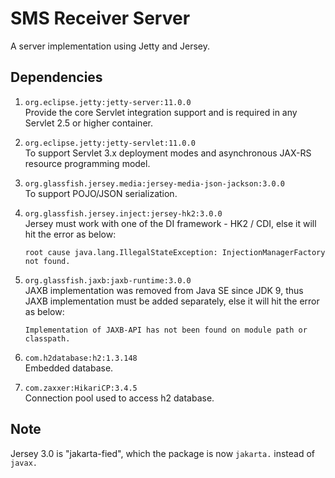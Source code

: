 # SMS Receiver Server
A server implementation using Jetty and Jersey.

## Dependencies
1. `org.eclipse.jetty:jetty-server:11.0.0`  
Provide the core Servlet integration support and is required in any Servlet 2.5 or higher container.

2. `org.eclipse.jetty:jetty-servlet:11.0.0`  
To support Servlet 3.x deployment modes and asynchronous JAX-RS resource programming model.

3. `org.glassfish.jersey.media:jersey-media-json-jackson:3.0.0`  
To support POJO/JSON serialization.

4. `org.glassfish.jersey.inject:jersey-hk2:3.0.0`  
Jersey must work with one of the DI framework - HK2 / CDI, else it will hit the error as below:
    ```
    root cause java.lang.IllegalStateException: InjectionManagerFactory not found.
    ```

5. `org.glassfish.jaxb:jaxb-runtime:3.0.0`  
JAXB implementation was removed from Java SE since JDK 9, thus JAXB implementation must be added separately, else it will hit the error as below:
    ```
    Implementation of JAXB-API has not been found on module path or classpath.
    ```
   
6. `com.h2database:h2:1.3.148`  
Embedded database.

7. `com.zaxxer:HikariCP:3.4.5`  
Connection pool used to access h2 database.
   
## Note
Jersey 3.0 is "jakarta-fied", which the package is now `jakarta.` instead of `javax.`

